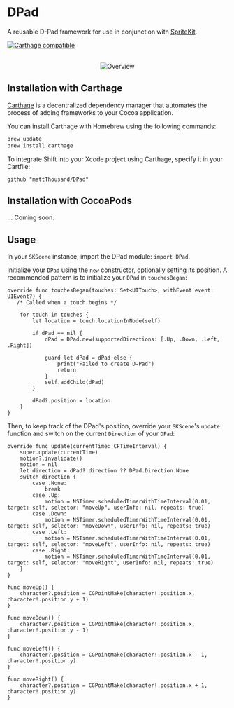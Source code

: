 # DPad
A reusable D-Pad framework for use in conjunction with [SpriteKit](https://developer.apple.com/library/ios/documentation/GraphicsAnimation/Conceptual/SpriteKit_PG/Introduction/Introduction.html).  


[![Carthage compatible](https://img.shields.io/badge/Carthage-compatible-4BC51D.svg?style=flat)](https://github.com/mattthousand/dpad)


<p align="center" >
<br/>
<img src="https://raw.github.com/mattthousand/dpad/master/dpad.gif" alt="Overview" />
<br/>
</p>

## Installation with Carthage

[Carthage](https://github.com/Carthage/Carthage) is a decentralized dependency manager that automates the process of adding frameworks to your Cocoa application.

You can install Carthage with Homebrew using the following commands:

```sh
brew update
brew install carthage
```

To integrate Shift into your Xcode project using Carthage, specify it in your Cartfile:

`github "mattThousand/DPad"`

## Installation with CocoaPods

... Coming soon.

## Usage

In your `SKScene` instance, import the DPad module: `import DPad`.

Initialize your	`DPad` using the `new` constructor, optionally setting its position. A recommended pattern is to initialize your `DPad` in `touchesBegan`:

```
override func touchesBegan(touches: Set<UITouch>, withEvent event: UIEvent?) {
   /* Called when a touch begins */
    
    for touch in touches {
        let location = touch.locationInNode(self)

        if dPad == nil {
            dPad = DPad.new(supportedDirections: [.Up, .Down, .Left, .Right])

            guard let dPad = dPad else {
                print("Failed to create D-Pad")
                return
            }
            self.addChild(dPad)
        }

        dPad?.position = location
    }
}
``` 

Then, to keep track of the DPad's position, override your `SKScene`'s `update` function and switch on the current `Direction` of your `DPad`:

```
override func update(currentTime: CFTimeInterval) {
    super.update(currentTime)
    motion?.invalidate()
    motion = nil
    let direction = dPad?.direction ?? DPad.Direction.None
    switch direction {
        case .None:
            break
        case .Up:
            motion = NSTimer.scheduledTimerWithTimeInterval(0.01, target: self, selector: "moveUp", userInfo: nil, repeats: true)
        case .Down:
            motion = NSTimer.scheduledTimerWithTimeInterval(0.01, target: self, selector: "moveDown", userInfo: nil, repeats: true)
        case .Left:
            motion = NSTimer.scheduledTimerWithTimeInterval(0.01, target: self, selector: "moveLeft", userInfo: nil, repeats: true)
        case .Right:
            motion = NSTimer.scheduledTimerWithTimeInterval(0.01, target: self, selector: "moveRight", userInfo: nil, repeats: true)
    }
}

func moveUp() {
    character?.position = CGPointMake(character!.position.x, character!.position.y + 1)
}

func moveDown() {
    character?.position = CGPointMake(character!.position.x, character!.position.y - 1)
}

func moveLeft() {
    character?.position = CGPointMake(character!.position.x - 1, character!.position.y)
}

func moveRight() {
    character?.position = CGPointMake(character!.position.x + 1, character!.position.y)
}
```
